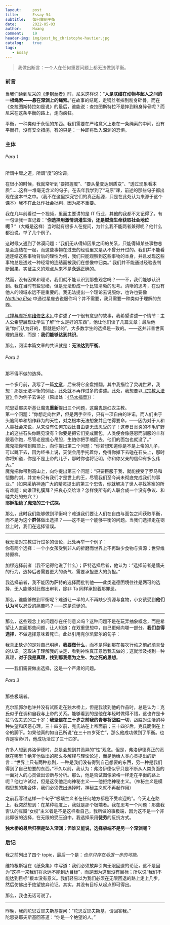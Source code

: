 ```yaml
---
layout:     post
title:      Essay-54
subtitle:   如何做到平衡
date:       2022-05-03
author:     Huang
comment:    19
header-img: img/post_bg_christophe-hautier.jpg
catalog:    true
tags:
   - Essay
---
```


> 我做出断言：一个人在任何重要问题上都无法做到平衡。

### 前言

当我们读到尼采的[《走钢丝者》](https://xn--29s704loyd.com/2022/04/10/Tightrope-Walker/)时，尼采这样说：“**人是联结在动物与超人之间的一根绳索——悬在深渊上的绳索。**”在故事的结尾，走钢丝者摔到粉身碎骨，而在《查拉图斯特拉如是说》的最后，谁能说：查拉图斯特拉不是摔到粉身碎骨呢？而尼采在这条平衡的路上，走向疯狂。

平衡，一种类似于永恒的东西。我们需要在严格意义上走在一条绳索的中间，没有平衡杆，没有安全措施，有的只是：一种即将坠入深渊的恐惧。

### 主体

###### Para 1

所谓中庸之道，所谓“度”的论调。

在很小的时候，我就常听到“要把握度”、“要从量变达到质变”、“透过现象看本质”……这样一堆毫无含义的句子。在去年我学到了“马原”课，前述的那些句子都出现在这本书之中。（我不在这里探究它们的真正起源，只是在此处认为来源于这个课本）我不在此处作社会批判，因为那不重要。

我在几年前看过一个视频，里面主要讲的是 IT 行业，其他的我都不太记得了。有一句话我一直记着：“**你选择用激情浇灌生活，还是燃烧生命获取社会地位呢？**”（大概是这样）当时就有很多人在提问，为什么我不能两者兼得呢？他什么都没说，举了几个例子。

这时候又遇到了休谟问题：“我们无从得知因果之间的关系，只能得知某些事物总是会连结在一起，而这些事物在过去的经验里又是从不曾分开过的。我们并不能看透连结这些事物背后的理性为何，我们只能观察到这些事物的本身，并且发现这些事物总是透过一种经常的连结而被我们在想像中归类。” 我们并不能通过经验去判断因果，实证主义的观点从来不是**永远**正确的。

然而，没有因果和理论，我们就不能认识到那些观念吗？——不，我们能够认识到。我在当时有些思绪，但是无法形成一个比较清晰的思考。清晰的思考，在没有他人的领域永远不是重要的。我无法提出一个理论去说服你，也许也要像 [*Nothing Else*](https://xn--29s704loyd.com/2022/04/29/Nothing-Else/) 中通过星座去说服你吗？并不需要，我只需要一种类似于理解的东西。

[《禅与摩托车维修艺术》](https://book.douban.com/subject/30208077/)中讲述了一个很有意思的故事，我希望讲述一个情节：主人公希望展现让学生了解“什么是好的东西”，他让他们读了几篇文章；最后他说“你们认为好的，那就是好的”，大多数学生的选择是一致的。——这并非普世真理的展现，而是：**我们能够达到共识**。

那么，阅读本篇文章的共识就是：**无法达到平衡**。

###### Para 2

那不得不做的选择。

一个多月前，我写了一篇[文章](https://xn--29s704loyd.com/2022/03/16/Essay-48/#para-1)，后来将它全盘推翻。其中我描绘了灵魂世界，我想：那是无法平衡的例证，此处就不再作过多的讲述。此处，我想要以[《宗教大法官》](https://huangfeiyu.blogspot.com/2021/08/blog-post.html)作为例子去讲述（原出处：[《马太福音》](https://www.biblegateway.com/passage/?search=%E9%A6%AC%E5%A4%AA%E7%A6%8F%E9%9F%B3%204&version=CSBT)）：

陀思妥耶夫斯基让魔鬼**重新**提出三个问题，这魔鬼是红衣主教。<br/>第一个问题：“你想走向世界，但是两手空空，只有一项自由的许诺，而人们由于头脑简单和胡作非为的天性，对之根本无法想象并且怕得要命，——因为对于人和人类社会来说，从来没有任何东西比自由更无法忍受的了！这赤日炎炎的不毛旷野上的这些石头你瞧见没有？你要是把它们变成面包，人类便会像感恩而驯服的羊群跟着你跑，尽管老是提心吊胆，生怕你把手缩回去，他们的面包也就没了。”<br/>魔鬼把你带到殿顶上，向你提出第二个问题：“你若想知道你是不是上帝的儿子，可以跳下去，因为经书上说，天使会用手托着你，免得你掉下去碰在石头上，那时你将知道，你是不是上帝的儿子，那时你也将证明，你和你父亲的信仰有多么伟大。”<br/>魔鬼把你带到高山上，向你提出第三个问题：“只要臣服于我，就能接受了罗马和恺撒的剑，并宣布只有我们才是世上的王，尽管我们至今尚未彻底完成我们的事业。”（如果采纳神通广大的精灵提出的第三个忠告，你就解决了世人寻找答案的所有难题：向谁顶礼膜拜？把良心交给谁？怎样使所有的人联合成一个没有争议、和睦共处的蚁穴？）<br/><strong>耶稣拒绝了魔鬼的三个试探。</strong>

那么，此时我们能够做到平衡吗？难道我们要让人们在自由与面包之间获取平衡，而不是为这个**群体**做出选择？——这不是一个能够平衡的问题。当我们选择走在钢丝上时，我们在选择错误。

---

我无法对宗教进行过多的谈论，此处再举一个例子：<br/>你有两个选择：一个小女孩受到非人的折磨而世界上不再缺少食物与资源；世界维持原样。

加缪选择前者（我不记得他说了什么）；萨特选择后者，他认为：“选择前者是懦夫的行为，选择后者需要更大的勇气、需要承担更大的负担。”

我选择前者，我不能因为萨特的选择而批判他——此类道德困境往往是两可的选择，无人能够对此做出审判，除非 Ta 同样承担着那罪恶。

那么，谁能够做到平衡呢？难道让一半的人不再缺少资源与食物，小女孩受到**他们认为**可以忍受的痛苦吗？——这是荒诞的。

---

那么，这些观念上的问题存在任何意义吗？这种问题不是在玩弄抽象概念，而是希望让人直面那些问题，让人知道：在双重思想中，自己更倾向哪一部分。**我们总得选择**，不做选择意味着死亡。此处引用克尔凯郭尔的句子：

我真正缺少的是对自己明确，**我要做什么**，而不是得到那在每次行动之前必须具备的认识。这取决于理解我的决定，看到神性真正意愿我去做的；这就涉及找到一种真理，**对于我是真理，找到那我愿为之生、为之死的思想**。

——我们需要做出选择，这是一个严肃的问题。

###### Para 3

那些极端者。

克尔凯郭尔也许并没有试图走在独木桥上，但是我读到他的作品时，总是认为：克氏似乎在调和自我与上帝的关系。能够看到的是他在年轻时做得不错，这也许是卡拉马佐夫式的三十岁：**我坚信在三十岁之前我的青春将战胜一切**，战胜对生活的种种失望和厌恶心理。三十四岁前，克氏站在上帝面前；三十四岁后，克氏跪倒在上帝的脚下。如果他真的如自己所说“在三十四岁死亡”，那么他成功做到了平衡。也许是宿命(?)，他成功活过了三十四岁。

许多人想到弗洛伊德时，总是会想到其诡异的“性”观念。但是，弗洛伊德真正的贡献在哪里？绝非他做出的那么多解释与理论论述，而是他给人类心灵提出的断言：“世界上只有两种悲剧，一种是我们没有得到自己想要的东西，另一种是我们得到了自己想要的东西。”不久以前，我认为：弗洛伊德似乎只是不断从人类负面的一面对人的心灵做出诊断与分析。那么，他是否试图像荣格一样走在平衡的路上呢？他也许试过，但是这使他走向神秘主义——他拒绝神秘主义。（神秘主义是模糊思想的集合体，我们必须做出选择时，神秘主义就不再起作用）

之前我写过这样一个句子“极端主义者在任何地方都是不受欢迎的”。今天走在路上，我突然想到：在某种程度上，我就是那个极端者。我在思考一个问题：那些我否认的豆瓣“女权”主义者是不是这样看自己，我所做的事极端，因为这不是一个非此即彼的选择，在无限的受压迫中，我选择采用**徒劳**的反抗方式。

**独木桥的最后归宿是坠入深渊；但谁又能说，选择极端不是另一个深渊呢？**

### 后记

我之前列出了四个 topic，最后一个是：*也许只存在后退一步的可能*。

维特根斯坦在《纸条集》中写道：我们必须放弃引向无限回退的论证，这不是因为“这样一来我们将永远不能到达目标”，而是因为这里没有目标；所以说“我们不能达到目标”根本没有意义。我们轻易以为我们必须在无限回退的路上走上几步，然后仿佛出于绝望放弃论证。其实，其没有目标从起点即可得出。

那么，我也无话可说了。

---

昨晚，我向陀思妥耶夫斯基提问：“陀思妥耶夫斯基，请回答我。”<br/>陀思妥耶夫斯基回答道：“你是一个绝望的人。”
